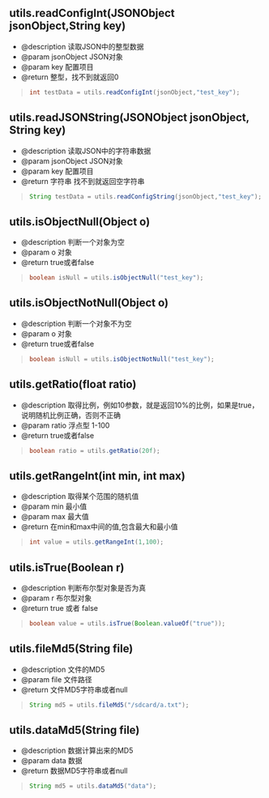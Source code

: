 ## utils.readConfigInt(JSONObject jsonObject,String key)
* @description 读取JSON中的整型数据
* @param jsonObject JSON对象
* @param key  配置项目
* @return 整型，找不到就返回0

> ```java
> int testData = utils.readConfigInt(jsonObject,"test_key");
> ```

## utils.readJSONString(JSONObject jsonObject, String key)
* @description 读取JSON中的字符串数据
* @param jsonObject JSON对象
* @param key        配置项目
* @return 字符串 找不到就返回空字符串

> ```java
> String testData = utils.readConfigString(jsonObject,"test_key");
> ```



## utils.isObjectNull(Object o)
* @description 判断一个对象为空
* @param o 对象
* @return true或者false

> ```java
> boolean isNull = utils.isObjectNull("test_key");
> ```




## utils.isObjectNotNull(Object o)
* @description 判断一个对象不为空
* @param o 对象
* @return true或者false

> ```java
> boolean isNull = utils.isObjectNotNull("test_key");
> ```




## utils.getRatio(float ratio)
* @description 取得比例，例如10参数，就是返回10%的比例，如果是true，说明随机比例正确，否则不正确
* @param ratio 浮点型 1-100
* @return true或者false

> ```java
> boolean ratio = utils.getRatio(20f);
> ```



## utils.getRangeInt(int min, int max)
* @description 取得某个范围的随机值
* @param min 最小值
* @param max 最大值
* @return 在min和max中间的值,包含最大和最小值

> ```java
> int value = utils.getRangeInt(1,100);
> ```


## utils.isTrue(Boolean r)
* @description 判断布尔型对象是否为真
* @param r 布尔型对象
* @return true 或者 false

> ```java
> boolean value = utils.isTrue(Boolean.valueOf("true"));
> ```


## utils.fileMd5(String file)
* @description 文件的MD5
* @param file 文件路径
* @return 文件MD5字符串或者null

> ```java
> String md5 = utils.fileMd5("/sdcard/a.txt");
> ```


## utils.dataMd5(String file)
* @description 数据计算出来的MD5
* @param data 数据
* @return 数据MD5字符串或者null

> ```java
> String md5 = utils.dataMd5("data");
> ```
